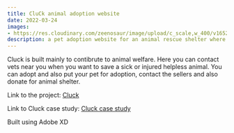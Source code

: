 ```yaml
---
title: CluCk animal adoption website
date: 2022-03-24
images:
- https://res.cloudinary.com/zeenosaur/image/upload/c_scale,w_400/v1652782631/animalrescuee43_t2zcem.jpg
description: a pet adoption website for an animal rescue shelter where you can adopt abandoned pets and rescued animals.
---
```


Cluck is built mainly to contibrute to animal welfare. Here you can contact vets near you when you want to save a sick or injured helpless animal. You can adopt and also put your pet for adoption, contact the sellers and also donate for animal shelter.

Link to the project:
[Cluck](https://xd.adobe.com/view/8965ef1a-d8a7-44a9-9211-824187edd15c-dc36/screen/9303d09f-d1f8-4c9c-ada1-d3154f1158e8/?fullscreen)

Link to Cluck case study:
[Cluck case study](https://docs.google.com/presentation/d/1MNhMOTLSvuWr35c6UKQpkb74_J5G6tZBM19iGKKvM6k/edit#slide=id.ge4c37861fa_0_354)

Built using Adobe XD
